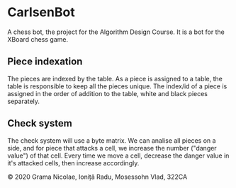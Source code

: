 # CarlsenBot

A chess bot, the project for the Algorithm Design Course. It is a bot for the XBoard chess game.
 
 ## Piece indexation
 
 The pieces are indexed by the table. As a piece is assigned to a table, the table is responsible to keep all the pieces unique. The index/id of a piece is assigned in the order of addition to the table, white and black pieces separately.
 
 ## Check system
The check system will use a byte matrix. We can analise all pieces on a side, and for piece that attacks a cell, we increase the number ("danger value") of that cell. Every time we move a cell, decrease the danger value in it's attacked cells, then increase accordingly.
  
 © 2020 Grama Nicolae, Ioniță Radu, Mosessohn Vlad, 322CA
